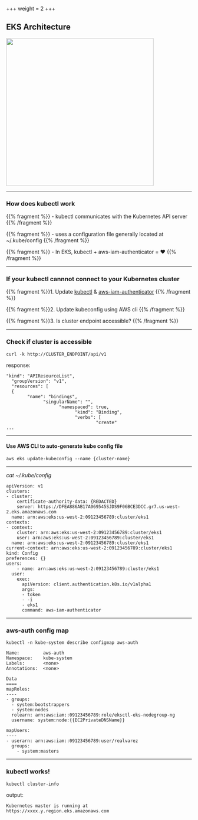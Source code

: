+++
weight = 2
+++

<section data-noprocess>
 <h2>EKS Architecture</h2>
 <img src="https://d1.awsstatic.com/Getting%20Started/eks-project/EKS-demo-app.e7ce7b188f2662b8573b5881a6b843e09caf729a.png" height=400>
</section>

---

### How does kubectl work

{{% fragment %}} - kubectl communicates with the Kubernetes API server {{% /fragment %}}

{{% fragment %}} - uses a configuration file generally located at ~/.kube/config {{% /fragment %}}

{{% fragment %}} - In EKS, kubectl + aws-iam-authenticator = ❤️ {{% /fragment %}}

---

### If your kubectl cannnot connect to your Kubernetes cluster

{{% fragment %}}1. Update [kubectl](https://kubernetes.io/docs/tasks/tools/install-kubectl/) & [aws-iam-authenticator](https://kubernetes.io/docs/tasks/tools/install-kubectl/) {{% /fragment %}}

{{% fragment %}}2. Update kubeconfig using AWS cli  {{% /fragment %}}


{{% fragment %}}3. Is cluster endpoint accessible?  {{% /fragment %}}

---

### Check if cluster is accessible

``` 
curl -k http://CLUSTER_ENDPOINT/api/v1
```

response:

```
"kind": "APIResourceList",
  "groupVersion": "v1",
  "resources": [
  {
        "name": "bindings",
              "singularName": "",
                    "namespaced": true,
                          "kind": "Binding",
                          "verbs": [
                                  "create"
...                                        
```

---

#### Use AWS CLI to auto-generate kube config file
```
aws eks update-kubeconfig --name {cluster-name} 
```

---
*cat ~/.kube/config*

```
apiVersion: v1
clusters:
- cluster:
    certificate-authority-data: {REDACTED} 
    server: https://DFEA886AB17A069545SJDS9F06BCE3DCC.gr7.us-west-2.eks.amazonaws.com
  name: arn:aws:eks:us-west-2:09123456789:cluster/eks1
contexts:
- context:
    cluster: arn:aws:eks:us-west-2:09123456789:cluster/eks1
    user: arn:aws:eks:us-west-2:09123456789:cluster/eks1
  name: arn:aws:eks:us-west-2:09123456789:cluster/eks1
current-context: arn:aws:eks:us-west-2:09123456789:cluster/eks1
kind: Config
preferences: {}
users:
	- name: arn:aws:eks:us-west-2:09123456789:cluster/eks1
  user:
    exec:
      apiVersion: client.authentication.k8s.io/v1alpha1
      args:
      - token
      - -i
      - eks1
      command: aws-iam-authenticator
```
---
### aws-auth config map
```  
kubectl -n kube-system describe configmap aws-auth
```

```
Name:         aws-auth
Namespace:    kube-system
Labels:       <none>
Annotations:  <none>

Data
====
mapRoles:
----
- groups:
  - system:bootstrappers
  - system:nodes
  rolearn: arn:aws:iam::09123456789:role/eksctl-eks-nodegroup-ng
  username: system:node:{{EC2PrivateDNSName}}

mapUsers:
----
- userarn: arn:aws:iam::09123456789:user/realvarez
  groups:
    - system:masters

```


---

### kubectl works!
```
kubectl cluster-info
```
output:
```
Kubernetes master is running at https://xxxx.y.region.eks.amazonaws.com
```

